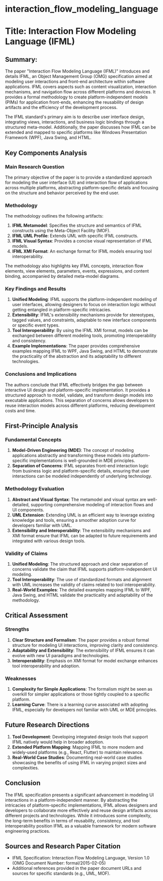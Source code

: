 # interaction_flow_modeling_language

# Title: Interaction Flow Modeling Language (IFML)

## Summary:
The paper "Interaction Flow Modeling Language (IFML)" introduces and details IFML, an Object Management Group (OMG) specification aimed at modeling user interactions and front-end architecture within software applications. IFML covers aspects such as content visualization, interaction mechanisms, and navigation flow across different platforms and devices. It provides a formal methodology to create platform-independent models (PIMs) for application front-ends, enhancing the reusability of design artifacts and the efficiency of the development process.

The IFML standard's primary aim is to describe user interface design, integrating views, interactions, and business logic bindings through a structured meta-model. Additionally, the paper discusses how IFML can be extended and mapped to specific platforms like Windows Presentation Framework (WPF), Java Swing, and HTML.

## Key Components Analysis

### Main Research Question

The primary objective of the paper is to provide a standardized approach for modeling the user interface (UI) and interaction flow of applications across multiple platforms, abstracting platform-specific details and focusing on the structure and behavior perceived by the end user. 

### Methodology

The methodology outlines the following artifacts:
1. **IFML Metamodel**: Specifies the structure and semantics of IFML constructs using the Meta-Object Facility (MOF).
2. **IFML UML Profile**: Extends UML with specific IFML constructs.
3. **IFML Visual Syntax**: Provides a concise visual representation of IFML models.
4. **IFML XMI Format**: An exchange format for IFML models ensuring tool interoperability.

The methodology also highlights key IFML concepts, interaction flow elements, view elements, parameters, events, expressions, and content binding, accompanied by detailed meta-model diagrams.

### Key Findings and Results

1. **Unified Modeling**: IFML supports the platform-independent modeling of user interfaces, allowing designers to focus on interaction logic without getting entangled in platform-specific intricacies.
2. **Extensibility**: IFML's extensibility mechanisms provide for stereotypes, tagged values, and constraints, adaptable to new interface components or specific event types.
3. **Tool Interoperability**: By using the IFML XMI format, models can be exchanged between different modeling tools, promoting interoperability and consistency.
4. **Example Implementations**: The paper provides comprehensive examples mapping IFML to WPF, Java Swing, and HTML to demonstrate the practicality of the abstraction and its adaptability to different technologies.

### Conclusions and Implications

The authors conclude that IFML effectively bridges the gap between interactive UI design and platform-specific implementation. It provides a structured approach to model, validate, and transform design models into executable applications. This separation of concerns allows developers to reuse interaction models across different platforms, reducing development costs and time.

## First-Principle Analysis

### Fundamental Concepts

1. **Model-Driven Engineering (MDE)**: The concept of modeling applications abstractly and transforming these models into platform-specific implementations is well-grounded in MDE principles.
2. **Separation of Concerns**: IFML separates front-end interaction logic from business logic and platform-specific details, ensuring that user interactions can be modeled independently of underlying technology.

### Methodology Evaluation

1. **Abstract and Visual Syntax**: The metamodel and visual syntax are well-detailed, supporting comprehensive modeling of interaction flows and UI components.
2. **UML Extension**: Extending UML is an efficient way to leverage existing knowledge and tools, ensuring a smoother adoption curve for developers familiar with UML.
3. **Extensibility and Interoperability**: The extensibility mechanisms and XMI format ensure that IFML can be adapted to future requirements and integrated with various design tools.

### Validity of Claims

1. **Unified Modeling**: The structured approach and clear separation of concerns validate the claim that IFML supports platform-independent UI modeling.
2. **Tool Interoperability**: The use of standardized formats and alignment with UML increases the validity of claims related to tool interoperability.
3. **Real-World Examples**: The detailed examples mapping IFML to WPF, Java Swing, and HTML validate the practicality and adaptability of the methodology.

## Critical Assessment

### Strengths

1. **Clear Structure and Formalism**: The paper provides a robust formal structure for modeling UI interactions, improving clarity and consistency.
2. **Adaptability and Extensibility**: The extensibility of IFML ensures it can evolve with new UI paradigms and technologies.
3. **Interoperability**: Emphasis on XMI format for model exchange enhances tool interoperability and adoption.

### Weaknesses

1. **Complexity for Simple Applications**: The formalism might be seen as overkill for simpler applications or those tightly coupled to a specific platform.
2. **Learning Curve**: There is a learning curve associated with adopting IFML, especially for developers not familiar with UML or MDE principles.

## Future Research Directions

1. **Tool Development**: Developing integrated design tools that support IFML natively would help in broader adoption.
2. **Extended Platform Mapping**: Mapping IFML to more modern and widely-used platforms (e.g., React, Flutter) to maintain relevance.
3. **Real-World Case Studies**: Documenting real-world case studies showcasing the benefits of using IFML in varying project sizes and complexities.

## Conclusion

The IFML specification presents a significant advancement in modeling UI interactions in a platform-independent manner. By abstracting the intricacies of platform-specific implementations, IFML allows designers and developers to collaborate more effectively and reuse design artifacts across different projects and technologies. While it introduces some complexity, the long-term benefits in terms of reusability, consistency, and tool interoperability position IFML as a valuable framework for modern software engineering practices.

## Sources and Research Paper Citation
- IFML Specification: Interaction Flow Modeling Language, Version 1.0 (OMG Document Number: formal/2015-02-05)
- Additional references provided in the paper document URLs and sources for specific standards (e.g., UML, MOF).